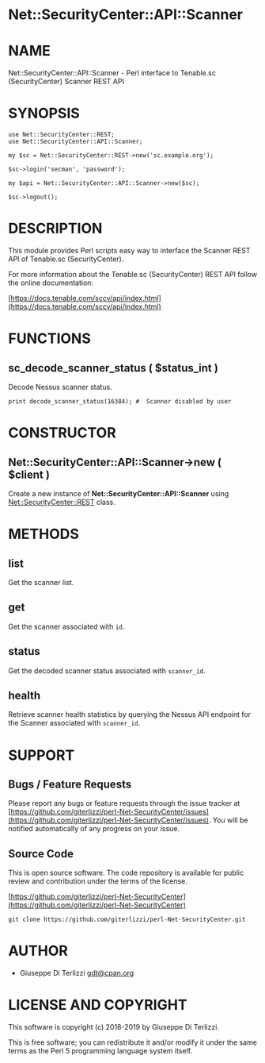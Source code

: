 # Net::SecurityCenter::API::Scanner
# NAME

Net::SecurityCenter::API::Scanner - Perl interface to Tenable.sc (SecurityCenter) Scanner REST API

# SYNOPSIS

    use Net::SecurityCenter::REST;
    use Net::SecurityCenter::API::Scanner;

    my $sc = Net::SecurityCenter::REST->new('sc.example.org');

    $sc->login('secman', 'password');

    my $api = Net::SecurityCenter::API::Scanner->new($sc);

    $sc->logout();

# DESCRIPTION

This module provides Perl scripts easy way to interface the Scanner REST API of Tenable.sc
(SecurityCenter).

For more information about the Tenable.sc (SecurityCenter) REST API follow the online documentation:

[https://docs.tenable.com/sccv/api/index.html](https://docs.tenable.com/sccv/api/index.html)

# FUNCTIONS

## sc\_decode\_scanner\_status ( $status\_int )

Decode Nessus scanner status.

    print decode_scanner_status(16384); #  Scanner disabled by user

# CONSTRUCTOR

## Net::SecurityCenter::API::Scanner->new ( $client )

Create a new instance of **Net::SecurityCenter::API::Scanner** using [Net::SecurityCenter::REST](Net-SecurityCenter-REST.md) class.

# METHODS

## list

Get the scanner list.

## get

Get the scanner associated with `id`.

## status

Get the decoded scanner status associated with `scanner_id`.

## health

Retrieve scanner health statistics by querying the Nessus API endpoint for the Scanner associated with `scanner_id`.

# SUPPORT

## Bugs / Feature Requests

Please report any bugs or feature requests through the issue tracker
at [https://github.com/giterlizzi/perl-Net-SecurityCenter/issues](https://github.com/giterlizzi/perl-Net-SecurityCenter/issues).
You will be notified automatically of any progress on your issue.

## Source Code

This is open source software.  The code repository is available for
public review and contribution under the terms of the license.

[https://github.com/giterlizzi/perl-Net-SecurityCenter](https://github.com/giterlizzi/perl-Net-SecurityCenter)

    git clone https://github.com/giterlizzi/perl-Net-SecurityCenter.git

# AUTHOR

- Giuseppe Di Terlizzi <gdt@cpan.org>

# LICENSE AND COPYRIGHT

This software is copyright (c) 2018-2019 by Giuseppe Di Terlizzi.

This is free software; you can redistribute it and/or modify it under
the same terms as the Perl 5 programming language system itself.
